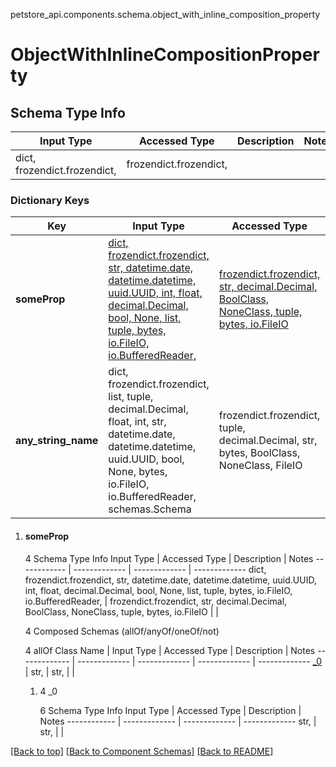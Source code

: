 <a name="top"></a>
petstore_api.components.schema.object_with_inline_composition_property
# ObjectWithInlineCompositionProperty

## Schema Type Info
Input Type | Accessed Type | Description | Notes
------------ | ------------- | ------------- | -------------
dict, frozendict.frozendict,  | frozendict.frozendict,  |  |

### Dictionary Keys
Key | Input Type | Accessed Type | Description | Notes
------------ | ------------- | ------------- | ------------- | -------------
**someProp** | [dict, frozendict.frozendict, str, datetime.date, datetime.datetime, uuid.UUID, int, float, decimal.Decimal, bool, None, list, tuple, bytes, io.FileIO, io.BufferedReader, ](#someProp) | [frozendict.frozendict, str, decimal.Decimal, BoolClass, NoneClass, tuple, bytes, io.FileIO](#someProp) |  | [optional]
**any_string_name** | dict, frozendict.frozendict, list, tuple, decimal.Decimal, float, int, str, datetime.date, datetime.datetime, uuid.UUID, bool, None, bytes, io.FileIO, io.BufferedReader, schemas.Schema | frozendict.frozendict, tuple, decimal.Decimal, str, bytes, BoolClass, NoneClass, FileIO | any string name can be used but the value must be the correct type | [optional]

1. #### someProp
   
   4 Schema Type Info
   Input Type | Accessed Type | Description | Notes
   ------------ | ------------- | ------------- | -------------
   dict, frozendict.frozendict, str, datetime.date, datetime.datetime, uuid.UUID, int, float, decimal.Decimal, bool, None, list, tuple, bytes, io.FileIO, io.BufferedReader,  | frozendict.frozendict, str, decimal.Decimal, BoolClass, NoneClass, tuple, bytes, io.FileIO |  |
   
   4 Composed Schemas (allOf/anyOf/oneOf/not)
   
   4 allOf
   Class Name | Input Type | Accessed Type | Description | Notes
   ------------- | ------------- | ------------- | ------------- | -------------
   [_0](#_0) | str,  | str,  |  |
   
   1. 4 _0
      
      6 Schema Type Info
      Input Type | Accessed Type | Description | Notes
      ------------ | ------------- | ------------- | -------------
      str,  | str,  |  |

[[Back to top]](#top) [[Back to Component Schemas]](../../../README.md#Component-Schemas) [[Back to README]](../../../README.md)
